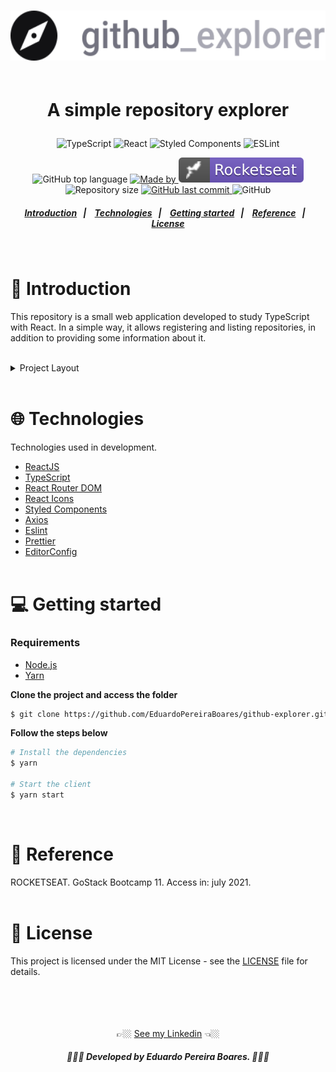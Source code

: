 <h1 align="center">
  <img height="80" align="center" alt="logo" src="src\assets\logo.svg"><br><br>

A simple repository explorer

</h1>

<p align="center">
  <img alt="TypeScript" src="https://img.shields.io/badge/typescript%20-%23007ACC.svg?&style=for-the-badge&logo=typescript&logoColor=white"/>

  <img alt="React" src="https://img.shields.io/badge/react-%2320232a.svg?style=for-the-badge&logo=react&logoColor=%2361DAFB"/>

  <img alt="Styled Components" src="https://img.shields.io/badge/styled--components-DB7093?style=for-the-badge&logo=styled-components&logoColor=white"/>

  <img alt="ESLint" src="https://img.shields.io/badge/ESLint-4B3263?style=for-the-badge&logo=eslint&logoColor=white" />
</p>

<p align="center">
  <img alt="GitHub top language" src="https://img.shields.io/github/languages/top/EduardoPereiraBoares/github-explorer?color=7e3ace">

  <a href="https://www.linkedin.com/in/EduardoPereiraBoares/" target="_blank" rel="noopener noreferrer">
    <img alt="Made by" src="https://img.shields.io/badge/made%20by-Eduardo%20Pereira%20Boares-%23?color=7e3ace">
  </a>

  <img alt="badge rocketseat" src=".github\rocket.svg">

  <img alt="Repository size" src="https://img.shields.io/github/repo-size/EduardoPereiraBoares/github-explorer?color=7e3ace">

  <a href="https://github.com/Group2IntegrationProject/back-end/commits/master">
    <img alt="GitHub last commit" src="https://img.shields.io/github/last-commit/EduardoPereiraBoares/github-explorer?color=7e3ace">
  </a>

   <img alt="GitHub" src="https://img.shields.io/github/license/EduardoPereiraBoares/github-explorer?color=7e3ace">
</p>

<h5 align="center">
  <a href="#-introduction">Introduction</a>&nbsp;&nbsp;&nbsp;|&nbsp;&nbsp;&nbsp;
  <a href="#-technologies">Technologies</a>&nbsp;&nbsp;&nbsp;|&nbsp;&nbsp;&nbsp;
  <a href="#-getting-started">Getting started</a>&nbsp;&nbsp;&nbsp;|&nbsp;&nbsp;&nbsp;
  <a href="#-reference">Reference</a>&nbsp;&nbsp;&nbsp;|&nbsp;&nbsp;&nbsp;
  <a href="#-license">License</a>
</h5><br>

# 📖 Introduction<br>

This repository is a small web application developed to study TypeScript with React. In a simple way, it allows registering and listing repositories, in addition to providing some information about it.<br><br>

<details><summary>Project Layout</summary><br>
  <p align="center">
    <img height="250" alt="dashboard-light" src=".github\dashboard-light.fw.png">
    <img height="250" alt="repository-light" src=".github\repository-light.fw.png">
  </p><br>
  <p align="center">
    <img height="250" alt="dashboard-dark" src=".github\dashboard-dark.fw.png">
    <img height="250" alt="repository-dark" src=".github\repository-dark.fw.png">
  </p>
</details><br>

# 🌐 Technologies<br>

Technologies used in development.

-   [ReactJS](https://reactjs.org/)
-   [TypeScript](https://www.typescriptlang.org/)
-   [React Router DOM](https://reacttraining.com/react-router/)
-   [React Icons](https://react-icons.netlify.com/#/)
-   [Styled Components](https://styled-components.com/)
-   [Axios](https://github.com/axios/axios)
-   [Eslint](https://eslint.org/)
-   [Prettier](https://prettier.io/)
-   [EditorConfig](https://editorconfig.org/)<br><br>

# 💻 Getting started<br>

### Requirements

-   [Node.js](https://nodejs.org/en/)
-   [Yarn](https://yarnpkg.com/)

**Clone the project and access the folder**

```bash
$ git clone https://github.com/EduardoPereiraBoares/github-explorer.git && cd github-explorer
```

**Follow the steps below**

```bash
# Install the dependencies
$ yarn

# Start the client
$ yarn start
```

<br>

# 🔗 Reference<br>

ROCKETSEAT. GoStack Bootcamp 11. Access in: july 2021.<br><br>

# 📝 License

This project is licensed under the MIT License - see the [LICENSE](LICENSE) file for details.<br><br><br><br><br>

<div align="center">
👉🏼 <a href="https://www.linkedin.com/in/eduardo-pereira-boares/">See my Linkedin</a> 👈🏼
<h5 align="center"> 👨🏻‍💻 Developed by Eduardo Pereira Boares. 👨🏻‍💻</h5>
<div>
